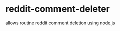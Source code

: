 reddit-comment-deleter
======================

allows routine reddit comment deletion using node.js
